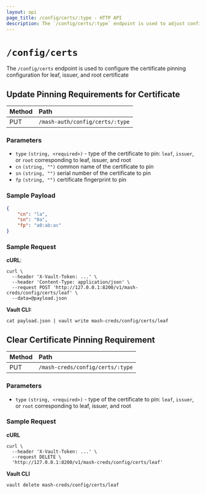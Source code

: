 ```yaml
---
layout: api 
page_title: /config/certs/:type - HTTP API 
description: The `/config/certs/:type` endpoint is used to adjust configuration
---
```


# `/config/certs`

The `/config/certs` endpoint is used to configure the certificate pinning configuration for leaf, issuer,
and root certificate



## Update Pinning Requirements for Certificate

| Method | Path                            |
|:-------|:--------------------------------|
| PUT    | `/mash-auth/config/certs/:type` |


### Parameters
- `type` `(string, <required>)` - type of the certificate to pin: `leaf`, `issuer`, or `root` corresponding to
  leaf, issuer, and root
- `cn` `(string, "")` common name of the certificate to pin
- `sn` `(string, "")` serial number of the certificate to pin
- `fp` `(string, "")` certificate fingerprint to pin

### Sample Payload
```json
{
    "cn": "la",
    "sn": "0a",
    "fp": "a0:ab:ac"
}
```

### Sample Request

**cURL**:

```shell
curl \
  --header 'X-Vault-Token: ...' \
  --header 'Content-Type: application/json' \
  --request POST 'http://127.0.0.1:8200/v1/mash-creds/config/certs/leaf' \
  --data=@payload.json
```

**Vault CLI:**

```shell
cat payload.json | vault write mash-creds/config/certs/leaf
```

## Clear Certificate Pinning Requirement

| Method | Path                             |
|:-------|:---------------------------------|
| PUT    | `/mash-creds/config/certs/:type` |

### Parameters
- `type` `(string, <required>)` - type of the certificate to pin: `leaf`, `issuer`, or `root` corresponding to
  leaf, issuer, and root

### Sample Request

**cURL**
```shell
curl \
  --header 'X-Vault-Token: ...' \
  --request DELETE \ 
  'http://127.0.0.1:8200/v1/mash-creds/config/certs/leaf' 
```
**Vault CLI**
```shell
vault delete mash-creds/config/certs/leaf
```